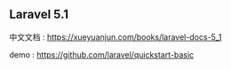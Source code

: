 ## Laravel 5.1

中文文档 : https://xueyuanjun.com/books/laravel-docs-5_1

demo : https://github.com/laravel/quickstart-basic